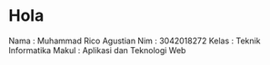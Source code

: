 # Hola 
Nama  : Muhammad Rico Agustian
Nim   : 3042018272
Kelas : Teknik Informatika
Makul : Aplikasi dan Teknologi Web